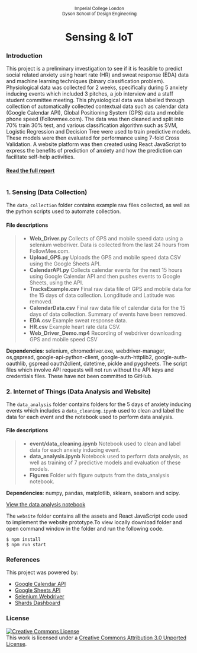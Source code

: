 <p align="center">
	<sub>Imperial College London<br>Dyson School of Design Engineering</sub>
</p>
<h1 align="center">
	  Sensing & IoT
</h1>


### Introduction

This project is a preliminary investigation to see if it is feasible to predict social related anxiety using heart rate (HR) and sweat response (EDA) data and machine learning techniques (binary classification problem). Physiological data was collected for 2 weeks, specifically during 5 anxiety inducing events which included 3 pitches, a job interview and a staff student committee meeting. This physiological data was labelled through collection of automatically collected contextual data such as calendar data (Google Calendar API), Global Positioning System (GPS) data and mobile phone speed (Followmee.com). The data was then cleaned and split into 70% train 30% test, and various classification algorithm such as SVM, Logistic Regression and Decision Tree were used to train predictive models. These models were then evaluated for performance using 7-fold Cross Validation. A website platform was then created using React JavaScript to express the benefits of prediction of anxiety and how the prediction can facilitate self-help activities.

<h4 align="left">
	<a href="https://github.com/rs2416/SensingandIoT/blob/master/Report.pdf">Read the full report</a>
  <br>
  <br>
</h4>


### 1. Sensing (Data Collection)

The `data_collection` folder contains example raw files collected, as well as the python scripts used to automate collection. 

#### File descriptions

> * **Web_Driver.py**       Collects of GPS and mobile speed data using a selenium webdriver. Data is collected from the last 24 hours from FollowMee.com.   
> * **Upload_GPS.py**        Uploads the GPS and mobile speed data CSV using the Google Sheets API. 
> * **CalendarAPI.py**     Collects calendar events for the next 15 hours using Google Calendar API and then pushes events to Google Sheets, using the API. 
> * **TracksExample.csv**   Final raw data file of GPS and mobile data for the 15 days of data collection. Longditude and Latitude was removed.
> * **CalendarData.csv**    Final raw data file of calendar data for the 15 days of data collection. Summary of events have been removed.
> * **EDA.csv**             Example sweat response data. 
> * **HR.csv**              Example heart rate data CSV.
> * **Web_Driver_Demo.mp4** Recording of webdriver downloading GPS and mobile speed CSV


**Dependencies**: selenium, chromedriver.exe, webdriver-manager, os,gspread, google-api-python-client, google-auth-httplib2, google-auth-oauthlib, gspread oauth2client, datetime, pickle and pygsheets. The script files which involve API requests will not run without the API keys and credentials files. These have not been committed to GitHub.

### 2. Internet of Things (Data Analysis and Website)

The `data_analysis` folder contains folders for the 5 days of anxiety inducing events which includes a `data_cleaning.ipynb` used to clean and label the data for each event and the notebook used to perform data analysis. 

#### File descriptions

> * **event/data_cleaning.ipynb**  Notebook used to clean and label data for each anxiety inducing event.
> * **data_analysis.ipynb**  Notebook used to perform data analysis, as well as training of 7 predictive models and evaluation of these models.
> * **Figures**  Folder with figure outputs from the data_analysis notebook.

**Dependencies**: numpy, pandas, matplotlib, sklearn, seaborn and scipy.

<p align="left">
	<a href="https://github.com/rs2416/SensingandIoT/blob/master/data_analysis/data_analysis.ipynb" target="_blank">View the data analysis notebook</a>
</p>

The `website` folder contains all the assets and React JavaScript code used to implement the website prototype.To view locally download folder and open command window in the folder and run the following code. 

```
$ npm install 
$ npm run start
```

### References

This project was powered by:

- [Google Calendar API](https://developers.google.com/calendar)
- [Google Sheets API](https://developers.google.com/sheets/api)
- [Selenium Webdriver](https://selenium.dev/)
- [Shards Dashboard](https://github.com/DesignRevision/shards-dashboard-react)

### License

<a rel="license" href="http://creativecommons.org/licenses/by/3.0/"><img alt="Creative Commons License" style="border-width:0" src="https://i.creativecommons.org/l/by/3.0/88x31.png" /></a><br />This work is licensed under a <a rel="license" href="http://creativecommons.org/licenses/by/3.0/">Creative Commons Attribution 3.0 Unported License</a>.

